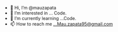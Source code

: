 - 👋 Hi, I’m @mauzapata
- 👀 I’m interested in ... Code.
- 🌱 I’m currently learning ...Code.
- 📫 How to reach me ...Mau.zapata95@gmail.com

<!---
mauzapata/mauzapata is a ✨ special ✨ repository because its `README.md` (this file) appears on your GitHub profile.
You can click the Preview link to take a look at your changes.
--->
